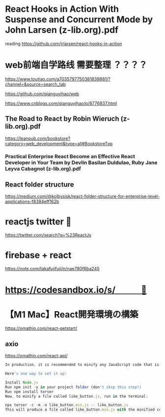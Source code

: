 
# React Hooks in Action With Suspense and Concurrent Mode by John Larsen (z-lib.org).pdf
reading
https://github.com/jrlarsen/react-hooks-in-action

# web前端自学路线 需要整理 ？？？？
https://www.toutiao.com/a7035797750381838881/?channel=&source=search_tab

https://github.com/qianguyihao/web

https://www.cnblogs.com/qianguyihao/p/8776837.html

## The Road to React by Robin Wieruch (z-lib.org).pdf
https://leanpub.com/bookstore?category=web_development&type=all#BookstoreTop

### Practical Enterprise React Become an Effective React Developer in Your Team by Devlin Basilan Duldulao, Ruby Jane Leyva Cabagnot (z-lib.org).pdf

## React folder structure
https://medium.com/@kolbysisk/react-folder-structure-for-enterprise-level-applications-f8384eff162b

# reactjs twitter 🔴
https://twitter.com/search?q=%23ReactJs

# firebase + react
https://note.com/takafujifuji/n/nae780f6ba245

# https://codesandbox.io/s/　　　🔴

# 【M1 Mac】React開発環境の構築
https://omathin.com/react-getstart/

## axio
https://omathin.com/react-api/

```javascript
In production, it is recommended to minify any JavaScript code that is included with your application. Minification can help your website load several times faster, especially as the size of your JavaScript source code grows.

Here's one way to set it up:

Install Node.js
Run npm init -y in your project folder (don't skip this step!)
Run npm install terser
Now, to minify a file called like_button.js, run in the terminal:

npx terser -c -m -o like_button.min.js -- like_button.js
This will produce a file called like_button.min.js with the minified code in the same directory. If you're typing this often, you can create an npm script to give this command a name.
```

